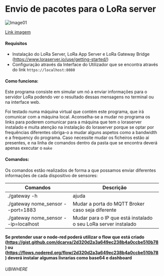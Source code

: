 # Envio de pacotes para o LoRa server


![Image01](https://forum.loraserver.io/uploads/default/optimized/1X/b412bbce85e9dbe872b4458fafcc569dab476712_1_566x500.png "LoRa architecture")

[Link imagem](https://imgur.com/a/lxuxnf0)

#### Requisitos
+ Instalação do LoRa Server, LoRa App Server e LoRa Gateway Bridge (https://www.loraserver.io/use/getting-started/)
+ Configuração através da Interface do Utilizador que se encontra através do link `https://localhost:8080`



#### Como funciona:

Este programa consiste em simular um nó a enviar informações para o servidor LoRa podendo ver o resultado dessas mensagens no terminal ou na interface web.

Foi testado numa máquina virtual que contém este programa, que irá comunicar com a máquina local. Aconselha-se a mudar no programa os links para poderem comunicar para a máquina que tem o loraserver instalado e muita atenção na instalação do loraserver porque se optar por frequências diferentes obriga-o a mudar alguns aspetos como a bandwidth e a frequency do programa.
Caso necessite mudar os ficheiros estão aí presentes, e na linha de comandos dentro da pasta que se encontra deverá apenas executar o `make`

#### Comandos:

Os comandos estão realizados de forma a que possamos enviar diferentes informações de cada dispositivo de sensores:

| Comandos        | Descrição |
| ------------- |-------------|
| ./gateway -h    | ajuda |
| ./gateway nome_sensor --port=1883 | Mudar a porta do MQTT Broker caso seja diferente      | 
| ./gateway nome_sensor --ip=localhost |Mudar para o IP que está instalado o seu LoRa server instalado | 



#### Se pretender usar o node-red poderá utilizar o flow que está criado (https://gist.github.com/dcarva/2d320d2a3a649ec238b4a0ccbe510b78) ou (https://flows.nodered.org/flow/2d320d2a3a649ec238b4a0ccbe510b78) deverá instalar algumas livrarias como base64 e dashboard

###### UBIWHERE
